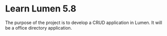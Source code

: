 # Learn Lumen 5.8
The purpose of the project is to develop a CRUD application in Lumen. It will be a office directory application. 
